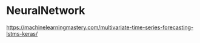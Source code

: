 # NeuralNetwork

https://machinelearningmastery.com/multivariate-time-series-forecasting-lstms-keras/
